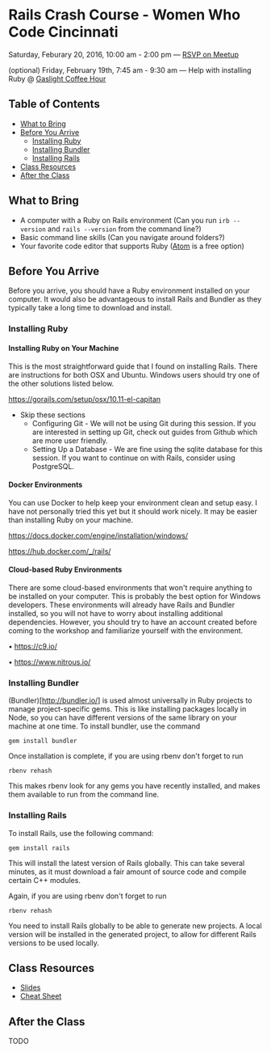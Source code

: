 # Rails Crash Course - Women Who Code Cincinnati

Saturday, Feburary 20, 2016, 10:00 am - 2:00 pm &mdash; [RSVP on Meetup](http://www.meetup.com/WWCode-Cincinnati/events/227681945/)

(optional) Friday, February 19th, 7:45 am - 9:30 am &mdash; Help with
installing Ruby @
[Gaslight Coffee Hour](http://www.meetup.com/Gaslight-Coffee-Weekly-Open-House/)

## Table of Contents

* [What to Bring](#what-to-bring)
* [Before You Arrive](#before-you-arrive)
  * [Installing Ruby](#installing-ruby)
  * [Installing Bundler](#installing-bundler)
  * [Installing Rails](#installing-rails)
* [Class Resources](#class-resources)
* [After the Class](#after-the-class)

## What to Bring

* A computer with a Ruby on Rails environment (Can you run `irb --version` and
  `rails --version` from the command line?)
* Basic command line skills (Can you navigate around folders?)
* Your favorite code editor that supports Ruby ([Atom](https://atom.io/) is a
free option)

## Before You Arrive

Before you arrive, you should have a Ruby environment installed on your
computer. It would also be advantageous to install Rails and Bundler as they
typically take a long time to download and install.

### Installing Ruby

#### Installing Ruby on Your Machine

This is the most straightforward guide that I found on installing Rails. There are instructions for both OSX and Ubuntu. Windows users should try one of the other solutions listed below.

https://gorails.com/setup/osx/10.11-el-capitan

* Skip these sections
  * Configuring Git - We will not be using Git during this session. If you are
  interested in setting up Git, check out guides from Github which are more
  user friendly.
  * Setting Up a Database - We are fine using the sqlite database for this
  session. If you want to continue on with Rails, consider using PostgreSQL.

#### Docker Environments

You can use Docker to help keep your environment clean and setup easy. I have not personally tried this yet but it should work nicely. It may be easier than installing Ruby on your machine.

https://docs.docker.com/engine/installation/windows/

https://hub.docker.com/_/rails/

#### Cloud-based Ruby Environments

There are some cloud-based environments that won't require anything to be installed on your computer. This is probably the best option for Windows developers. These environments will already have Rails and Bundler installed, so you will not have to worry about installing additional dependencies. However, you should try to have an account created before coming to the workshop and familiarize yourself with the environment.

• https://c9.io/

• https://www.nitrous.io/

### Installing Bundler

(Bundler)[http://bundler.io/] is used almost universally in Ruby projects to
manage project-specific gems. This is like installing packages locally in Node,
so you can have different versions of the same library on your machine at one
time. To install bundler, use the command

`gem install bundler`


Once installation is complete, if you are using rbenv don't forget to run

`rbenv rehash`

This makes rbenv look for any gems you have recently installed, and makes them
available to run from the command line.

### Installing Rails

To install Rails, use the following command:

`gem install rails`

This will install the latest version of Rails globally. This can take several
minutes, as it must download a fair amount of source code and compile certain
C++ modules.

Again, if you are using rbenv don't forget to run

`rbenv rehash`

You need to install Rails globally to be able to generate new projects. A local
version will be installed in the generated project, to allow for different
Rails versions to be used locally.

## Class Resources

* [Slides](https://rawgit.com/CincyWWC/rails-crash-course/master/slides.html)
* [Cheat Sheet](https://rawgit.com/CincyWWC/rails-crash-course/master/cheat-sheet.html)

## After the Class

TODO
